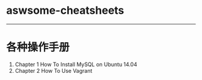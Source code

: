 # aswsome-cheatsheets

----------

# 各种操作手册 #

1. Chapter 1  How To Install MySQL on Ubuntu 14.04
2. Chapter 2 How To Use Vagrant
